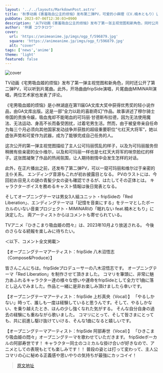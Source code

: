 ```yaml
---
layout: '../../layouts/MarkdownPost.astro'
title: '秋季动画《害羞吸血公主的烦恼》发布第二弹PV，可爱的小麻理（CV.楠木ともり）让维尔（CV.铃代紗弓）陷入痛苦中！'
pubDate: 2023-07-06T12:30:03+0900
description: '从TV动画《害羞吸血公主的烦恼》发布了第一张主视觉图和新角色，同时公开了可以听到ED主题曲的第二弹PV。此外，开场曲由fripSide演唱，片尾曲由MIMiNARI演唱，两位艺术家也发表了评论。'
author: '仲瀬 コウタロウ'
cover:
  url: 'https://animeanime.jp/imgs/ogp_f/596879.jpg'
  square: 'https://animeanime.jp/imgs/ogp_f/596879.jpg'
  alt: "cover"
tags: ['news','anime']
theme: 'light'
featured: false
---
```


![cover](https://animeanime.jp/imgs/ogp_f/596879.jpg)

TV动画《宅男吸血姬的烦恼》发布了第一弹主视觉图和新角色，同时还公开了第二弹PV，可以听到片尾曲。此外，开场曲由fripSide演唱，片尾曲由MIMiNARI演唱，两位艺术家也发表了评论。

《宅男吸血姬的烦恼》是小林湖底在第11届GA文库大奖中获得优秀奖的轻小说作品，由GA文库出版。这是一部“全力以赴的喜剧奇幻”作品。故事讲述了穆尔骑士帝国的贵族令嬢，吸血鬼却不能喝血的可玛丽·甘德斯布拉德，因为无法使用魔法、无法运动、身高不长而备受困扰，过着宅男生活。然而，由于被皇帝亲自任命为每三个月必须向其他国家发动战争并获胜的超级重要职位“七红天大将军”，她以虚张声势和可爱作为武器，成为了能够完成自己任务的人。

这次公开的第一弹主视觉图描绘了主人公可玛丽慌乱的样子，以及为可玛丽服务但稍微有些亲密的女仆维尔，以及和可玛丽一样也是七红天大将军的咲奈脸红的样子。这张图凝聚了作品的热闹氛围，让人期待剧情中会发生怎样的对话。

此外，在正片播出之前，还发布了第二弹PV，可以一窥可玛丽和维尔过于亲密的主仆关系。
エンディング音源もこれが初お披露目となる。 PVのラストには、今回初お目見えの謎の青髪少女の姿も確認できるが、はたしてその正体とは。 キャラクターボイスを務めるキャスト情報は後日発表となる。

そしてオープニングテーマは男女3人組ユニット・fripSideの「Red Liberation」、エンディングテーマは「記憶を音楽にする」をテーマとしたボーカルのいない音楽プロジェクト・MIMiNARIの「眠れない feat.楠木ともり」に決定した。 両アーティストからはコメントも寄せられている。

TVアニメ『ひきこまり吸血姫の悶々』は、2023年10月より放送される。 今後のさらなる続報を楽しみに待ちたい。

＜以下、コメント全文掲載＞

【オープニングテーマアーティスト：fripSide 八木沼悟志（Compose&Produce）】

皆さんこんにちは。fripSideプロデューサーの八木沼悟志です。
オープニングテーマ「Red Liberation」を制作させて頂きました。
コマリを筆頭に、非常に魅力あふれるキャラクター達の様々な想いや運命をfripSideとして全力で1曲に落とし込んでみました。作品と一緒に是非お楽しみ頂けましたら幸いです。

【オープニングテーマアーティスト：fripSide 上杉真央（Vocal）】
「やるしかない」時って、誰しも一度は経験していると思うんです。そして、やるしかない、を乗り越えたとき、ほんの少し強くなれた気がする。
そんな自分自身の過去の経験にも重ねながら歌いました。
コマリにとって、そして皆さまにとっても、共に前進し駆け抜けていける、そんな1曲になると嬉しいです。

【オープニングテーマアーティスト：fripSide 阿部寿世（Vocal）】
「ひきこまり吸血姫の悶々」オープニングテーマを歌わせていただきます。
fripSideボーカルの阿部寿世です！
キャラクター同士のコミカルな掛け合いが好きなので、アニメとしての表現もとても楽しみです！！
普段の姿とは打って変わって、主人公コマリの心に秘める正義感や思いやりの気持ちが最強にカッコイイ！

>[原文地址](https://animeanime.jp/article/2023/07/06/78398.html)  